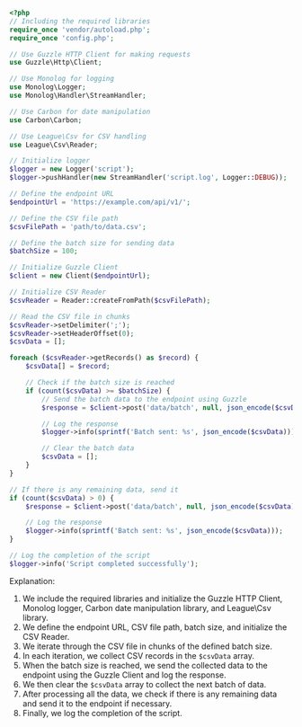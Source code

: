```php
<?php
// Including the required libraries
require_once 'vendor/autoload.php';
require_once 'config.php';

// Use Guzzle HTTP Client for making requests
use Guzzle\Http\Client;

// Use Monolog for logging
use Monolog\Logger;
use Monolog\Handler\StreamHandler;

// Use Carbon for date manipulation
use Carbon\Carbon;

// Use League\Csv for CSV handling
use League\Csv\Reader;

// Initialize logger
$logger = new Logger('script');
$logger->pushHandler(new StreamHandler('script.log', Logger::DEBUG));

// Define the endpoint URL
$endpointUrl = 'https://example.com/api/v1/';

// Define the CSV file path
$csvFilePath = 'path/to/data.csv';

// Define the batch size for sending data
$batchSize = 100;

// Initialize Guzzle Client
$client = new Client($endpointUrl);

// Initialize CSV Reader
$csvReader = Reader::createFromPath($csvFilePath);

// Read the CSV file in chunks
$csvReader->setDelimiter(';');
$csvReader->setHeaderOffset(0);
$csvData = [];

foreach ($csvReader->getRecords() as $record) {
    $csvData[] = $record;

    // Check if the batch size is reached
    if (count($csvData) >= $batchSize) {
        // Send the batch data to the endpoint using Guzzle
        $response = $client->post('data/batch', null, json_encode($csvData));

        // Log the response
        $logger->info(sprintf('Batch sent: %s', json_encode($csvData)));

        // Clear the batch data
        $csvData = [];
    }
}

// If there is any remaining data, send it
if (count($csvData) > 0) {
    $response = $client->post('data/batch', null, json_encode($csvData));

    // Log the response
    $logger->info(sprintf('Batch sent: %s', json_encode($csvData)));
}

// Log the completion of the script
$logger->info('Script completed successfully');
```

Explanation:

1. We include the required libraries and initialize the Guzzle HTTP Client, Monolog logger, Carbon date manipulation library, and League\Csv library.
2. We define the endpoint URL, CSV file path, batch size, and initialize the CSV Reader.
3. We iterate through the CSV file in chunks of the defined batch size.
4. In each iteration, we collect CSV records in the `$csvData` array.
5. When the batch size is reached, we send the collected data to the endpoint using the Guzzle Client and log the response.
6. We then clear the `$csvData` array to collect the next batch of data.
7. After processing all the data, we check if there is any remaining data and send it to the endpoint if necessary.
8. Finally, we log the completion of the script.